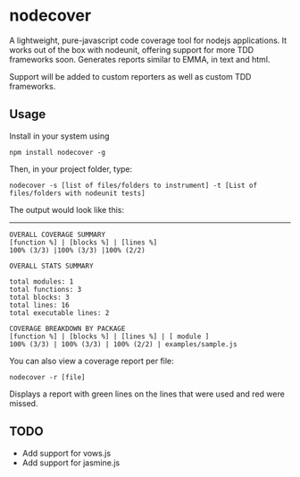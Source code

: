 nodecover
=========

A lightweight, pure-javascript code coverage tool for nodejs applications. It works out of the box with nodeunit, offering support for more TDD frameworks soon. Generates reports similar to EMMA, in text and html. 

Support will be added to custom reporters as well as custom TDD frameworks.


Usage
-----
Install in your system using 
  
    npm install nodecover -g

Then, in your project folder, type:

    nodecover -s [list of files/folders to instrument] -t [List of files/folders with nodeunit tests]
  
The output would look like this:

  ------------------------------------------------------------------------------

    OVERALL COVERAGE SUMMARY
    [function %] | [blocks %] | [lines %]
    100% (3/3) |100% (3/3) |100% (2/2)

    OVERALL STATS SUMMARY 

    total modules: 1
    total functions: 3
    total blocks: 3
    total lines: 16
    total executable lines: 2

    COVERAGE BREAKDOWN BY PACKAGE
    [function %] | [blocks %] | [lines %] | [ module ] 
    100% (3/3) | 100% (3/3) | 100% (2/2) | examples/sample.js
 

You can also view a coverage report per file:
  
    nodecover -r [file]
  
Displays a report with green lines on the lines that were used and red were missed.


TODO
----
  - Add support for vows.js
  - Add support for jasmine.js


